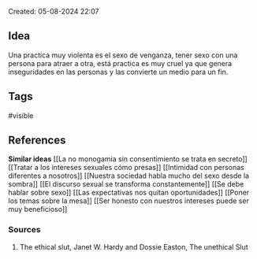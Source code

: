 Created: 05-08-2024 22:07

## <span class="pink"> **Idea** </span>
Una practica muy violenta es el sexo de venganza, tener sexo con una persona para atraer a otra, está practica es muy cruel ya que genera inseguridades en las personas y las convierte un medio para un fin.                                                       

## <span class="orange"> **Tags**</span>
<span class="tag"> #visible</span> 

## <span class="green"> **References**</span>
<span class="blue"> **Similar ideas** </span>
[[La no monogamia sin consentimiento se trata en secreto]]
[[Tratar a los intereses sexuales cómo presas]]
[[Intimidad con personas diferentes a nosotros]]
[[Nuestra sociedad habla mucho del sexo desde la sombra]]
[[El discurso sexual se transforma constantemente]]
[[Se debe hablar sobre sexo]]
[[Las expectativas nos quitan oportunidades]]
[[Poner los temas sobre la mesa]]
[[Ser honesto con nuestros intereses puede ser muy beneficioso]]
### <span class="purple"> **Sources**</span>
1. The ethical slut, Janet W. Hardy and Dossie Easton, The unethical Slut 